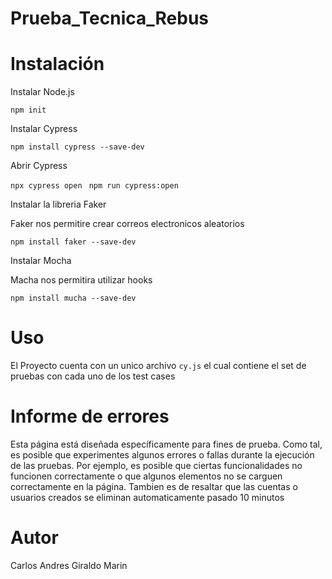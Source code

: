 # Prueba_Tecnica_Rebus

# Instalación

Instalar Node.js

`npm init`

Instalar Cypress

`npm install cypress --save-dev`

Abrir Cypress

`npx cypress open `
`npm run cypress:open`

Instalar la libreria Faker

Faker nos permitire crear correos electronicos aleatorios

`npm install faker --save-dev`

Instalar Mocha

Macha nos permitira utilizar hooks

`npm install mucha --save-dev`

# Uso
El Proyecto cuenta con un unico archivo `cy.js` el cual contiene el set de pruebas con cada uno de los test cases

# Informe de errores
Esta página está diseñada específicamente para fines de prueba. Como tal, es posible que experimentes algunos errores o fallas durante la ejecución de las pruebas. Por ejemplo, es posible que ciertas funcionalidades no funcionen correctamente o que algunos elementos no se carguen correctamente en la página. Tambien es de resaltar que las cuentas o usuarios creados se eliminan automaticamente pasado 10 minutos

# Autor
Carlos Andres Giraldo Marin

